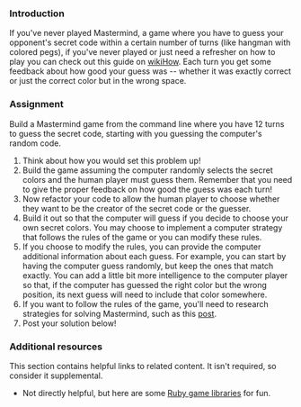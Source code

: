 ### Introduction

If you've never played Mastermind, a game where you have to guess your opponent's secret code within a certain number of turns (like hangman with colored pegs), if you've never played or just need a refresher on how to play you can check out this guide on [wikiHow](https://www.wikihow.com/Play-Mastermind). Each turn you get some feedback about how good your guess was -- whether it was exactly correct or just the correct color but in the wrong space.

### Assignment

Build a Mastermind game from the command line where you have 12 turns to guess the secret code, starting with you guessing the computer's random code.

<div class="lesson-content__panel" markdown="1">
  
  1. Think about how you would set this problem up!
  1. Build the game assuming the computer randomly selects the secret colors and the human player must guess them.  Remember that you need to give the proper feedback on how good the guess was each turn!
  1. Now refactor your code to allow the human player to choose whether they want to be the creator of the secret code or the guesser.
  1. Build it out so that the computer will guess if you decide to choose your own secret colors.  You may choose to implement a computer strategy that follows the rules of the game or you can modify these rules.
  1. If you choose to modify the rules, you can provide the computer additional information about each guess.  For example, you can start by having the computer guess randomly, but keep the ones that match exactly.  You can add a little bit more intelligence to the computer player so that, if the computer has guessed the right color but the wrong position, its next guess will need to include that color somewhere.
  1. If you want to follow the rules of the game, you'll need to research strategies for solving Mastermind, such as this [post](https://puzzling.stackexchange.com/questions/546/clever-ways-to-solve-mastermind).
  1. Post your solution below!
     
</div>

### Additional resources

This section contains helpful links to related content. It isn't required, so consider it supplemental.

- Not directly helpful, but here are some [Ruby game libraries](https://www.ruby-toolbox.com/categories/game_libraries) for fun.
